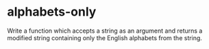# alphabets-only
Write a function which accepts a string as an argument and returns  a modified string containing only the English alphabets from the  string. 
